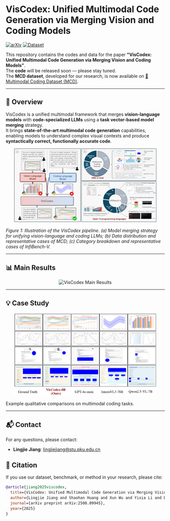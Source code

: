 # VisCodex: Unified Multimodal Code Generation via Merging Vision and Coding Models

[![arXiv](https://img.shields.io/badge/arXiv-2508.09945-b31b1b.svg)](https://arxiv.org/abs/2508.09945)
[![Dataset](https://img.shields.io/badge/Dataset-MCD-blue.svg?logo=huggingface)](https://huggingface.co/datasets/lingjie23/MultimodalCodingDataset)



This repository contains the codes and data for the paper **"VisCodex: Unified Multimodal Code Generation via Merging Vision and Coding Models"**.  
The **code** will be released soon — please stay tuned.  
The **MCD dataset**, developed for our research, is now available on [🤗 Multimodal Coding Dataset (MCD)](https://huggingface.co/datasets/lingjie23/MultimodalCodingDataset).

---

## 📌 Overview
VisCodex is a unified multimodal framework that merges **vision-language models** with **code-specialized LLMs** using a **task vector-based model merging** strategy.  
It brings **state-of-the-art multimodal code generation** capabilities, enabling models to understand complex visual contexts and produce **syntactically correct, functionally accurate code**.

<p align="center">
  <img src="./assets/main.jpg" alt="VisCodex Pipeline Overview" width="90%">
</p>

*Figure 1: Illustration of the VisCodex pipeline. (a) Model merging strategy for unifying vision-language and coding LLMs; (b) Data distribution and representative cases of MCD; (c) Category breakdown and representative cases of InfiBench-V.*

---

## 📊 Main Results
<p align="center">
  <img src="./assets/main_results.jpg" alt="VisCodex Main Results" width="90%">
</p>

---

## 💡 Case Study
<p align="center">
  <img src="./assets/case.jpg" alt="VisCodex Case Study" width="90%">
</p>
Example qualitative comparisons on multimodal coding tasks.

---

## 📬 Contact
For any questions, please contact:  
- **Lingjie Jiang**: [lingjiejiang@stu.pku.edu.cn](mailto:lingjiejiang@stu.pku.edu.cn)

## 📜 Citation
If you use our dataset, benchmark, or method in your research, please cite:



```bibtex
@article{jiang2025viscodex,
  title={VisCodex: Unified Multimodal Code Generation via Merging Vision and Coding Models},
  author={Lingjie Jiang and Shaohan Huang and Xun Wu and Yixia Li and Dongdong Zhang and Furu Wei},
  journal={arXiv preprint arXiv:2508.09945},
  year={2025}
}

